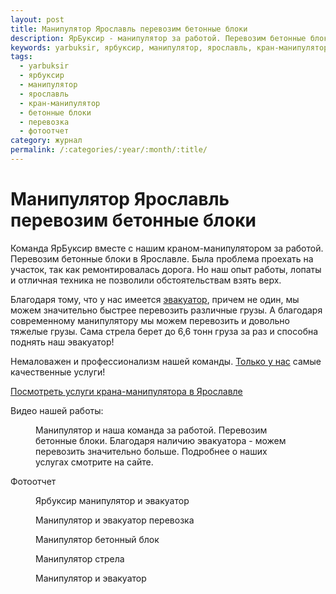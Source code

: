 ```yaml
---
layout: post
title: Манипулятор Ярославль перевозим бетонные блоки
description: ЯрБуксир - манипулятор за работой. Перевозим бетонные блоки
keywords: yarbuksir, ярбуксир, манипулятор, ярославль, кран-манипулятор, бетонные блоки, перевозка, фотоотчет
tags:
  - yarbuksir
  - ярбуксир
  - манипулятор
  - ярославль
  - кран-манипулятор
  - бетонные блоки
  - перевозка
  - фотоотчет
category: журнал
permalink: /:categories/:year/:month/:title/
---
```


# Манипулятор Ярославль перевозим бетонные блоки

Команда ЯрБуксир вместе с нашим краном-манипулятором за работой. Перевозим бетонные блоки в Ярославле. Была проблема проехать на участок, так как ремонтировалась дорога. Но наш опыт работы, лопаты и отличная техника не позволили обстоятельствам взять верх.

Благодаря тому, что у нас имеется [эвакуатор](/эвакуатор-легковых-автомобилей), причем не один, мы можем значительно быстрее перевозить различные грузы. А благодаря современному манипулятору мы можем перевозить и довольно тяжелые грузы. Сама стрела берет до 6,6 тонн груза за раз и способна поднять наш эвакуатор!

Немаловажен и профессионализм нашей команды. [Только у нас](/) самые качественные услуги!

[Посмотреть услуги крана-манипулятора в Ярославле](/манипулятор-ярославль)

Видео нашей работы:

<amp-youtube data-videoid="3AHWMn4WiBg" layout="responsive" width="480" height="270"></amp-youtube>
<figure class="pb-caption">
  Манипулятор и наша команда за работой. Перевозим бетонные блоки. Благодаря наличию эвакуатора - можем перевозить значительно больше. Подробнее о наших услугах смотрите на сайте.
</figure>

Фотоотчет

<div class='gallery'>
  <div class='diva'>
    <figure>
      <amp-img on="tap:lightbox1" role="button" tabindex="0" width="1280" height="960" layout="responsive" alt="Ярбуксир манипулятор и эвакуатор" src="http://yarbuksir.ru/images/gallery/ярбуксир-манипулятор-и-эвакуатор-01-08-2015.jpg"></amp-img>
      <figcaption>
        Ярбуксир манипулятор и эвакуатор
      </figcaption>
    </figure>
  </div>
  <div class='diva'>
    <figure>
      <amp-img on="tap:lightbox1" role="button" tabindex="0" width="1280" height="960" layout="responsive" alt="Манипулятор и эвакуатор перевозка" src="http://yarbuksir.ru/images/gallery/манипулятор-эвакуатор-перевозка-01-08-2015.jpg"></amp-img>
      <figcaption>
        Манипулятор и эвакуатор перевозка
      </figcaption>
    </figure>
  </div>
  <div class='diva'>
    <figure>
      <amp-img on="tap:lightbox1" role="button" tabindex="0" width="1280" height="960" layout="responsive" alt="Манипулятор бетонный блок" src="http://yarbuksir.ru/images/gallery/манипулятор-бетонный-блок-01-08-2015.jpg"></amp-img>
      <figcaption>
        Манипулятор бетонный блок
      </figcaption>
    </figure>
  </div>
  <div class='diva'>
    <figure>
      <amp-img on="tap:lightbox1" role="button" tabindex="0" width="1280" height="960" layout="responsive" alt="Манипулятор стрела" src="http://yarbuksir.ru/images/gallery/манипулятор-стрела-01-08-2015.jpg"></amp-img>
      <figcaption>
        Манипулятор стрела
      </figcaption>
    </figure>
  </div>
  <div class='diva'>
    <figure>
      <amp-img on="tap:lightbox1" role="button" tabindex="0" width="1280" height="960" layout="responsive" alt="Манипулятор и эвакуатор" src="http://yarbuksir.ru/images/gallery/манипулятор-и-эвакуатор-01-08-2015.jpg"></amp-img>
      <figcaption>
        Манипулятор и эвакуатор
      </figcaption>
    </figure>
  </div>
</div>
